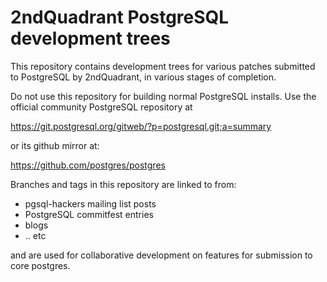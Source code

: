 2ndQuadrant PostgreSQL development trees
===========

This repository contains development trees for various patches submitted to
PostgreSQL by 2ndQuadrant, in various stages of completion.

Do not use this repository for building normal PostgreSQL installs. Use the
official community PostgreSQL repository at

https://git.postgresql.org/gitweb/?p=postgresql.git;a=summary

or its github mirror at:

https://github.com/postgres/postgres

Branches and tags in this repository are linked to from:

* pgsql-hackers mailing list posts
* PostgreSQL commitfest entries
* blogs
* .. etc

and are used for collaborative development on features for submission
to core postgres.
